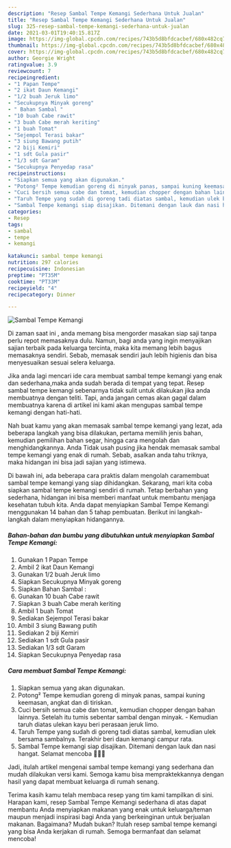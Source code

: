 ```yaml
---
description: "Resep Sambal Tempe Kemangi Sederhana Untuk Jualan"
title: "Resep Sambal Tempe Kemangi Sederhana Untuk Jualan"
slug: 325-resep-sambal-tempe-kemangi-sederhana-untuk-jualan
date: 2021-03-01T19:40:15.817Z
image: https://img-global.cpcdn.com/recipes/743b5d8bfdcacbef/680x482cq70/sambal-tempe-kemangi-foto-resep-utama.jpg
thumbnail: https://img-global.cpcdn.com/recipes/743b5d8bfdcacbef/680x482cq70/sambal-tempe-kemangi-foto-resep-utama.jpg
cover: https://img-global.cpcdn.com/recipes/743b5d8bfdcacbef/680x482cq70/sambal-tempe-kemangi-foto-resep-utama.jpg
author: Georgie Wright
ratingvalue: 3.9
reviewcount: 7
recipeingredient:
- "1 Papan Tempe"
- "2 ikat Daun Kemangi"
- "1/2 buah Jeruk limo"
- "Secukupnya Minyak goreng"
- " Bahan Sambal "
- "10 buah Cabe rawit"
- "3 buah Cabe merah keriting"
- "1 buah Tomat"
- "Sejempol Terasi bakar"
- "3 siung Bawang putih"
- "2 biji Kemiri"
- "1 sdt Gula pasir"
- "1/3 sdt Garam"
- "Secukupnya Penyedap rasa"
recipeinstructions:
- "Siapkan semua yang akan digunakan."
- "Potong² Tempe kemudian goreng di minyak panas, sampai kuning keemasan, angkat dan di tiriskan."
- "Cuci bersih semua cabe dan tomat, kemudian chopper dengan bahan lainnya. Setelah itu tumis sebentar sambal dengan minyak.  Kemudian taruh diatas ulekan kayu beri perasaan jeruk limo."
- "Taruh Tempe yang sudah di goreng tadi diatas sambal, kemudian ulek bersama sambalnya. Terakhir beri daun kemangi campur rata."
- "Sambal Tempe kemangi siap disajikan. Ditemani dengan lauk dan nasi hangat. Selamat mencoba 🥰🥰🥰"
categories:
- Resep
tags:
- sambal
- tempe
- kemangi

katakunci: sambal tempe kemangi 
nutrition: 297 calories
recipecuisine: Indonesian
preptime: "PT35M"
cooktime: "PT33M"
recipeyield: "4"
recipecategory: Dinner

---
```



![Sambal Tempe Kemangi](https://img-global.cpcdn.com/recipes/743b5d8bfdcacbef/680x482cq70/sambal-tempe-kemangi-foto-resep-utama.jpg)

Di zaman  saat ini , anda memang bisa mengorder masakan siap saji tanpa perlu repot memasaknya dulu. Namun, bagi anda yang ingin menyajikan sajian terbaik pada keluarga tercinta, maka kita memang lebih bagus memasaknya sendiri. Sebab, memasak sendiri jauh lebih higienis dan bisa menyesuaikan sesuai selera keluarga.

Jika anda lagi mencari ide cara membuat sambal tempe kemangi yang enak dan sederhana,maka anda sudah berada di tempat yang tepat. Resep sambal tempe kemangi  sebenarnya tidak sulit untuk dilakukan jika anda membuatnya dengan teliti. Tapi, anda jangan cemas akan gagal dalam membuatnya 
karena di artikel ini kami akan mengupas sambal tempe kemangi dengan hati-hati.  



Nah buat kamu yang akan memasak sambal tempe kemangi yang lezat, ada beberapa langkah yang bisa dilakukan, pertama memilih jenis bahan, kemudian pemilihan bahan segar, hingga cara mengolah dan menghidangkannya. Anda Tidak usah pusing jika hendak memasak sambal tempe kemangi yang enak di rumah. Sebab, asalkan anda  tahu triknya, maka hidangan ini bisa jadi sajian yang istimewa.

Di bawah ini, ada beberapa cara praktis  dalam mengolah caramembuat sambal tempe kemangi yang siap dihidangkan. Sekarang, mari kita coba siapkan sambal tempe kemangi sendiri di rumah. Tetap berbahan yang sederhana, hidangan ini bisa memberi manfaat untuk membantu menjaga kesehatan tubuh kita. Anda dapat menyiapkan Sambal Tempe Kemangi menggunakan 14 bahan dan 5 tahap pembuatan. Berikut ini langkah-langkah dalam menyiapkan hidangannya.

<!--inarticleads1-->

##### Bahan-bahan dan bumbu yang dibutuhkan untuk menyiapkan Sambal Tempe Kemangi:

1. Gunakan 1 Papan Tempe
1. Ambil 2 ikat Daun Kemangi
1. Gunakan 1/2 buah Jeruk limo
1. Siapkan Secukupnya Minyak goreng
1. Siapkan  Bahan Sambal :
1. Gunakan 10 buah Cabe rawit
1. Siapkan 3 buah Cabe merah keriting
1. Ambil 1 buah Tomat
1. Sediakan Sejempol Terasi bakar
1. Ambil 3 siung Bawang putih
1. Sediakan 2 biji Kemiri
1. Sediakan 1 sdt Gula pasir
1. Sediakan 1/3 sdt Garam
1. Siapkan Secukupnya Penyedap rasa




<!--inarticleads2-->

##### Cara membuat Sambal Tempe Kemangi:

1. Siapkan semua yang akan digunakan.
1. Potong² Tempe kemudian goreng di minyak panas, sampai kuning keemasan, angkat dan di tiriskan.
1. Cuci bersih semua cabe dan tomat, kemudian chopper dengan bahan lainnya. Setelah itu tumis sebentar sambal dengan minyak.  - Kemudian taruh diatas ulekan kayu beri perasaan jeruk limo.
1. Taruh Tempe yang sudah di goreng tadi diatas sambal, kemudian ulek bersama sambalnya. Terakhir beri daun kemangi campur rata.
1. Sambal Tempe kemangi siap disajikan. Ditemani dengan lauk dan nasi hangat. Selamat mencoba 🥰🥰🥰




Jadi, itulah artikel mengenai  sambal tempe kemangi  yang sederhana dan mudah dilakukan versi kami. Semoga kamu bisa mempraktekkannya dengan hasil yang dapat membuat keluarga di rumah senang. 

Terima kasih kamu telah membaca resep yang tim kami tampilkan di sini. Harapan kami, resep  Sambal Tempe Kemangi sederhana di atas dapat membantu Anda menyiapkan makanan yang enak untuk keluarga/teman maupun menjadi inspirasi bagi Anda yang berkeinginan untuk berjualan makanan. Bagaimana? Mudah bukan? Itulah resep sambal tempe kemangi yang bisa Anda kerjakan di rumah. Semoga bermanfaat dan selamat mencoba!

